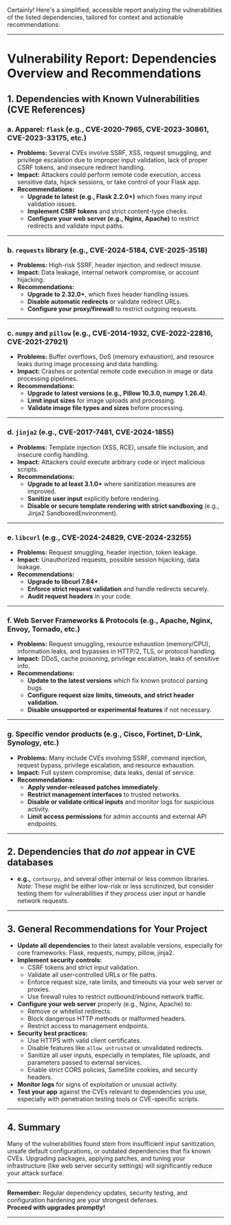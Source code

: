 Certainly! Here's a simplified, accessible report analyzing the vulnerabilities of the listed dependencies, tailored for context and actionable recommendations:

---

# Vulnerability Report: Dependencies Overview and Recommendations

## 1. Dependencies with Known Vulnerabilities (CVE References)

### **a. Apparel: `flask` (e.g., CVE-2020-7965, CVE-2023-30861, CVE-2023-33175, etc.)**
- **Problems:** Several CVEs involve SSRF, XSS, request smuggling, and privilege escalation due to improper input validation, lack of proper CSRF tokens, and insecure redirect handling.
- **Impact:** Attackers could perform remote code execution, access sensitive data, hijack sessions, or take control of your Flask app.
- **Recommendations:**
  - **Upgrade to latest (e.g., Flask 2.2.0+)** which fixes many input validation issues.
  - **Implement CSRF tokens** and strict content-type checks.
  - **Configure your web server (e.g., Nginx, Apache)** to restrict redirects and validate input paths.

---

### **b. `requests` library (e.g., CVE-2024-5184, CVE-2025-3518)**
- **Problems:** High-risk SSRF, header injection, and redirect misuse.
- **Impact:** Data leakage, internal network compromise, or account hijacking.
- **Recommendations:**
  - **Upgrade to 2.32.0+**, which fixes header handling issues.
  - **Disable automatic redirects** or validate redirect URLs.
  - **Configure your proxy/firewall** to restrict outgoing requests.

---

### **c. `numpy` and `pillow` (e.g., CVE-2014-1932, CVE-2022-22816, CVE-2021-27921)**
- **Problems:** Buffer overflows, DoS (memory exhaustion), and resource leaks during image processing and data handling.
- **Impact:** Crashes or potential remote code execution in image or data processing pipelines.
- **Recommendations:**
  - **Upgrade to latest versions (e.g., Pillow 10.3.0, numpy 1.26.4)**.
  - **Limit input sizes** for image uploads and processing.
  - **Validate image file types and sizes** before processing.

---

### **d. `jinja2` (e.g., CVE-2017-7481, CVE-2024-1855)**
- **Problems:** Template injection (XSS, RCE), unsafe file inclusion, and insecure config handling.
- **Impact:** Attackers could execute arbitrary code or inject malicious scripts.
- **Recommendations:**
  - **Upgrade to at least 3.1.0+** where sanitization measures are improved.
  - **Sanitize user input** explicitly before rendering.
  - **Disable or secure template rendering with strict sandboxing** (e.g., Jinja2 SandboxedEnvironment).

---

### **e. `libcurl` (e.g., CVE-2024-24829, CVE-2024-23255)**
- **Problems:** Request smuggling, header injection, token leakage.
- **Impact:** Unauthorized requests, possible session hijacking, data leakage.
- **Recommendations:**
  - **Upgrade to libcurl 7.84+**.
  - **Enforce strict request validation** and handle redirects securely.
  - **Audit request headers** in your code.

---

### **f. Web Server Frameworks & Protocols (e.g., Apache, Nginx, Envoy, Tornado, etc.)**
- **Problems:** Request smuggling, resource exhaustion (memory/CPU), information leaks, and bypasses in HTTP/2, TLS, or protocol handling.
- **Impact:** DDoS, cache poisoning, privilege escalation, leaks of sensitive info.
- **Recommendations:**
  - **Update to the latest versions** which fix known protocol parsing bugs.
  - **Configure request size limits, timeouts, and strict header validation.**
  - **Disable unsupported or experimental features** if not necessary.

---

### **g. Specific vendor products (e.g., Cisco, Fortinet, D-Link, Synology, etc.)**
- **Problems:** Many include CVEs involving SSRF, command injection, request bypass, privilege escalation, and resource exhaustion.
- **Impact:** Full system compromise, data leaks, denial of service.
- **Recommendations:**
  - **Apply vendor-released patches immediately**.
  - **Restrict management interfaces** to trusted networks.
  - **Disable or validate critical inputs** and monitor logs for suspicious activity.
  - **Limit access permissions** for admin accounts and external API endpoints.

---

## 2. Dependencies that *do not* appear in CVE databases
- **e.g.,** `contourpy`, and several other internal or less common libraries.  
*Note:* These might be either low-risk or less scrutinized, but consider testing them for vulnerabilities if they process user input or handle network requests.

---

## 3. General Recommendations for Your Project
- **Update all dependencies** to their latest available versions, especially for core frameworks: Flask, requests, numpy, pillow, jinja2.
- **Implement security controls:**
  - CSRF tokens and strict input validation.
  - Validate all user-controlled URLs or file paths.
  - Enforce request size, rate limits, and timeouts via your web server or proxies.
  - Use firewall rules to restrict outbound/inbound network traffic.
- **Configure your web server** properly (e.g., Nginx, Apache) to:
  - Remove or whitelist redirects.
  - Block dangerous HTTP methods or malformed headers.
  - Restrict access to management endpoints.
- **Security best practices:** 
  - Use HTTPS with valid client certificates.
  - Disable features like `allow_untrusted` or unvalidated redirects.
  - Sanitize all user inputs, especially in templates, file uploads, and parameters passed to external services.
  - Enable strict CORS policies, SameSite cookies, and security headers.
- **Monitor logs** for signs of exploitation or unusual activity.
- **Test your app** against the CVEs relevant to dependencies you use, especially with penetration testing tools or CVE-specific scripts.

---

## 4. Summary
Many of the vulnerabilities found stem from insufficient input sanitization, unsafe default configurations, or outdated dependencies that fix known CVEs. Upgrading packages, applying patches, and tuning your infrastructure (like web server security settings) will significantly reduce your attack surface.

---

**Remember:** Regular dependency updates, security testing, and configuration hardening are your strongest defenses.  
**Proceed with upgrades promptly!**  

---
